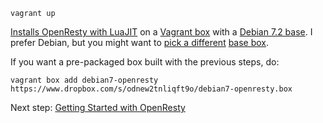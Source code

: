     vagrant up

[Installs OpenResty with LuaJIT](http://openresty.org/#Installation) on a [Vagrant box](http://www.vagrantup.com/) with a [Debian 7.2 base](http://www.debian.org/News/2013/20131012). I prefer Debian, but you might want to [pick a different](http://cloud-images.ubuntu.com/vagrant/) [base box](vagrantbox.es).

If you want a pre-packaged box built with the previous steps, do:

    vagrant box add debian7-openresty https://www.dropbox.com/s/odnew2tnliqft9o/debian7-openresty.box

Next step: [Getting Started with OpenResty](http://openresty.org/#GettingStarted)

